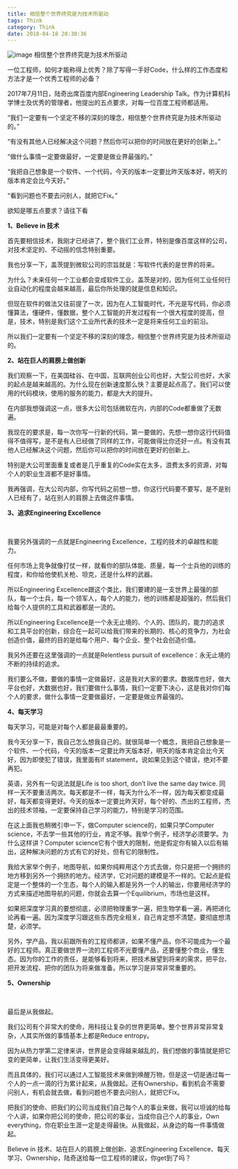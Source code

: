 ```yaml
---
title: 相信整个世界终究是为技术所驱动
tags: Think
category: Think
date: 2018-04-18 20:30:36
---
```

![image](http://ovi3ob9p4.bkt.clouddn.com/TIETU/CT0173.jpg)
相信整个世界终究是为技术所驱动
<!--more-->
一位工程师，如何才能称得上优秀？除了写得一手好Code，什么样的工作态度和方法才是一个优秀工程师的必备？

2017年7月11日，陆奇出席百度内部Engineering Leadership Talk。作为计算机科学博士及优秀的管理者，他提出的五点要求，对每一位百度工程师都适用。

“我们一定要有一个坚定不移的深刻的理念，相信整个世界终究是为技术所驱动的。”

“有没有其他人已经解决这个问题？然后你可以把你的时间放在更好的创新上。” 

“做什么事情一定要做最好，一定要是做业界最强的。”

“我把自己想象是一个软件、一个代码，今天的版本一定要比昨天版本好，明天的版本肯定会比今天好。”

“看到问题也不要去问别人，就把它Fix。”

欲知是哪五点要求？请往下看

**1、Believe in 技术**

  

首先要相信技术，我刚才已经讲了，整个我们工业界，特别是像百度这样的公司，对技术坚定的、不动摇的信念特别重要。

我也分享一下，盖茨提到微软公司的宗旨就是：写软件代表的是世界的将来。

为什么？未来任何一个工业都会变成软件工业。盖茨是对的，因为任何工业任何行业自动化的程度会越来越高，最后你所处理的就是信息和知识。

但现在软件的做法又往前提了一次，因为在人工智能时代，不光是写代码，你必须懂算法，懂硬件，懂数据，整个人工智能的开发过程有一个很大程度的提高，但是，技术，特别是我们这个工业所代表的技术一定是将来任何工业的前沿。

所以我们一定要有一个坚定不移的深刻的理念，相信整个世界终究是为技术所驱动的。

**2、站在巨人的肩膀上做创新**

我们观察一下，在美国硅谷、在中国，互联网创业公司也好，大型公司也好，大家的起点是越来越高的。为什么现在创新速度那么快？主要是起点高了。我们可以使用的代码模块，使用的服务的能力，都是大大的提升。

在内部我想强调这一点，很多大公司包括微软在内，内部的Code都重做了无数遍。

我现在的要求是，每一次你写一行新的代码，第一要做的，先想一想你这行代码值得不值得写，是不是有人已经做了同样的工作，可能做得比你还好一点。有没有其他人已经解决这个问题，然后你可以把你的时间放在更好的创新上。

特别是大公司里面重复或者是几乎重复的Code实在太多，浪费太多的资源，对每个人的职业生涯都不是好事情。

我再强调，在大公司内部，你写代码之前想一想，你这行代码要不要写，是不是别人已经有了，站在别人的肩膀上去做这件事情。

**3、追求Engineering Excellence**

​     

我要另外强调的一点就是Engineering Excellence，工程的技术的卓越性和能力。

任何市场上竞争就像打仗一样，就看你的部队体能、质量，每一个士兵他的训练的程度，和你给他使机关枪、坦克，还是什么样的武器。

所以Engineering Excellence跟这个类比，我们要建的是一支世界上最强的部队，每一个士兵，每一个领军人，每个人的能力，他的训练都是超强的，然后我们给每个人提供的工具和武器都是一流的。

所以Engineering Excellence是一个永无止境的、个人的、团队的，能力的追求和工具平台的创新，综合在一起可以给我们带来的长期的、核心的竞争力，为社会创造价值，最终的目的是给每个用户、每个企业、整个社会创造价值。

我另外还要在这里强调的一点就是Relentless pursuit of excellence：永无止境的不断的持续的追求。

我们要么不做，要做的事情一定做最好，这是我对大家的要求。数据库也好，做大平台也好，大数据也好，我们要做什么事情，我们一定要下决心，这是我对你们每个人的要求，做什么事情一定要做最好，一定要是做业界最强的。

**4、每天学习**

每天学习，可能是对每个人都是最最重要的。

我今天分享一下，我自己怎么想我自己的。就很简单一个概念，我把自己想象是一个软件、一个代码，今天的版本一定要比昨天版本好，明天的版本肯定会比今天好，因为即使犯了错误，我里面有If statement，说如果见到这个错误，绝对不要再犯。

英语，另外有一句说法就是Life is too short, don’t live the same day twice. 同样一天不要重活两次。每天都是不一样，每天为什么不一样，因为每天都变成最好，每天都变得更好。今天的版本一定要比昨天好，每个好的、杰出的工程师，杰出的技术领袖，一定要保持自己学习的能力，特别是学习的范围。

在这上面我也稍微引申一下，做Computer science的，如果只学Computer science，不去学一些其他的行业，肯定不够。我举个例子，经济学必须要学。为什么这样讲？Computer science它有个很大的限制，他是假定你有输入以后有输出，这种解决问题的方式有它的好处，但有它的限制性。

我给大家举个例子，地图导航，如果你纯粹用这个方式去做，你只是把一个拥挤的地方移到另外一个拥挤的地方。经济学，它对问题的建模是不一样的。它起点是假定是一个整体的一个生态，每个人的输入都是另外一个人的输出，你要用经济学的方式来描述地图导航的问题，你就会去算一个Equilibrium，市场也是这样。

如果把深度学习真的要想彻底，必须把物理重学一遍，把生物学看一遍，再把进化论再看一遍。因为深度学习跟这些东西完全相关，自己肯定想不清楚，要彻底想清楚，必须学。

另外，学产品，我以前跟所有的工程师都讲，如果不懂产品，你不可能成为一个最好的工程师。真正要做世界一流的工程师不光要懂产品，还要懂整个商业，懂生态。因为你的工作的责任，是能够看到将来，把技术展望到将来的需求，把平台、把开发流程、把你的团队为将来做准备。所以学习是非常非常重要的。

**5、Ownership**

​     

最后是从我做起。

我们公司有个非常大的使命，用科技让复杂的世界更简单。整个世界非常非常复杂，人其实所做的事情基本上都是Reduce entropy。

因为从热力学第二定律来讲，世界是会变得越来越乱的，我们想做的事情就是把它变的更简单，让我们生活变得更美好。

而且具体的，我们可以通过人工智能技术来做到唤醒万物，但是这一切是通过每一个人的一点一滴的行为累计起来，从我做起。还有Ownership，看到机会不需要问别人，有机会就去做，看到问题也不要去问别人，就把它Fix。

把我们的使命、把我们的公司当成我们自己每个人的事业来做，我可以坦诚的给每个人讲，如果你把公司的使命，把公司的事业，当成你自己个人的事业，Own everything，你在职业生涯一定是走得最快。从我做起，从身边的每一件事情做起。

Believe in 技术、站在巨人的肩膀上做创新、追求Engineering Excellence、每天学习、Ownership，陆奇送给每一位工程师的建议，你get到了吗？
